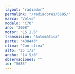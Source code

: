```yaml
---
layout: "radiador"
permalink: "/radiadores/5685/"
marca: "Volvo"
modelo: "C70"
ano: "2008"
motor: "L5 2.5"
transmision: "Automática"
parte: "438443"
clima: "Con clima"
alto: "25 1/2"
ancho: "14 5/8"
observaciones: ""
id: "5685"
---
```


